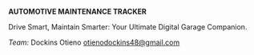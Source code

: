 **AUTOMOTIVE MAINTENANCE TRACKER**

Drive Smart, Maintain Smarter: Your Ultimate Digital Garage Companion.

*Team:*
	Dockins Otieno <otienodockins48@gmail.com>

